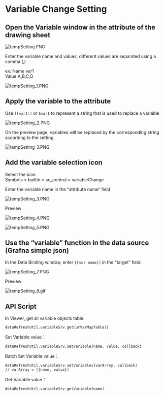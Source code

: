 # Variable Change Setting  

## Open the Variable window in the attribute of the drawing sheet

![tempSetting.PNG](v_01.png)

Enter the variable name and values; different values are separated using a comma (,) 

ex:
Name var1  
Value A,B,C,D  

![tempSetting_1.PNG](v_02.png)

## Apply the variable to the attribute

Use `[[var1]]` or `$var1` to represent a string that is used to replace a variable

![tempSetting_2.PNG](v_03.png)

On the preview page, variables will be replaced by the corresponding string according to the setting. 

![tempSetting_3.PNG](v_04.png)
## Add the variable selection icon

Select the icon  
Symbols > builtIn > sc_control > variableChange  

Enter the variable name in the “attribute name” field

![tempSetting_3.PNG](v_05.png)

Preview 

![tempSetting_4.PNG](v_06.png)

![tempSetting_5.PNG](v_07.png)


## Use the “variable” function in the data source (Grafna simple json)

In the Data Binding window, enter `[[var name]]` in the “target” field.

![tempSetting_7.PNG](v_08.png)

Preview 

![tempSetting_8.gif](v_09.gif)


## API Script

In Viewer, get all variable objects table:  

	dataRefreshUtil.variableSrv.getCurVarMapTable()

Set Variable value： 

	dataRefreshUtil.variableSrv.setVariable(name, value, callback)

Batch Set Variable value： 

	dataRefreshUtil.variableSrv.setVariables(varArray, callback)
	// varArray = [{name, value}]

Get Variable value： 

	dataRefreshUtil.variableSrv.getVariable(name)


